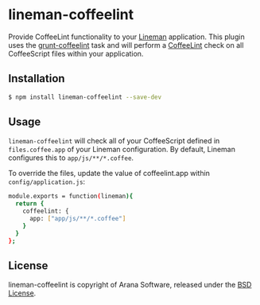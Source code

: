 # lineman-coffeelint

Provide CoffeeLint functionality to your [Lineman](http://linemanjs.com) application. This plugin uses the [grunt-coffeelint](https://github.com/vojtajina/grunt-coffeelint) task and will perform a [CoffeeLint](http://www.coffeelint.org/) check on all CoffeeScript files within your application.

## Installation


```bash
$ npm install lineman-coffeelint --save-dev
```

## Usage

`lineman-coffeelint` will check all of your CoffeeScript defined in `files.coffee.app` of your Lineman configuration. By default, Lineman configures this to `app/js/**/*.coffee`.

To override the files, update the value of coffeelint.app within `config/application.js`:
```bash
module.exports = function(lineman){
  return {
    coffeelint: {
      app: ["app/js/**/*.coffee"]
    }
  }
};
```

## License

lineman-coffeelint is copyright of Arana Software, released under the [BSD License](http://opensource.org/licenses/BSD-3-Clause).